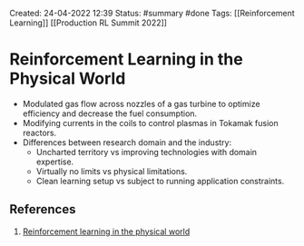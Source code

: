 Created: 24-04-2022 12:39
Status: #summary #done
Tags: [[Reinforcement Learning]] [[Production RL Summit 2022]] 

# Reinforcement Learning in the Physical World
- Modulated gas flow across nozzles of a gas turbine to optimize efficiency and decrease the fuel consumption.
- Modifying currents in the coils to control plasmas in Tokamak fusion reactors.
- Differences between research domain and the industry:
	- Uncharted territory vs improving technologies with domain expertise.
	- Virtually no limits vs physical limitations.
	- Clean learning setup vs subject to running application constraints.
## References
1. [Reinforcement learning in the physical world](https://www.youtube.com/watch?v=jJK2p0RPCdQ)